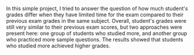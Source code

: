 In this simple project, I tried to answer the question of how much student's grades differ when they have limited time for the exam compared to their previous exam grades in the same subject. Overall, student's grades were still very similar to their previous exam scores, but two approaches were present here: one group of students who studied more, and another group who practiced more sample questions. The results showed that students who studied more achieved higher grades.
